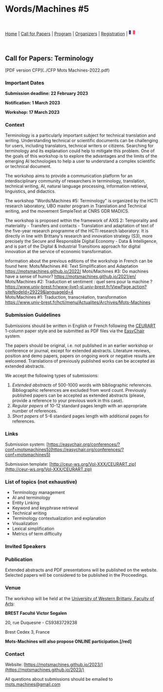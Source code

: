 # Words/Machines #5

<br>

[Home](https://motsmachines.github.io/2023/en) | [Call for Papers](https://motsmachines.github.io/2023/en/cfp) | [Program](https://motsmachines.github.io/2023/en/program) | [Organizers](https://motsmachines.github.io/2023/en/orga) | [Registration](https://motsmachines.github.io/2023/en/registration) | [<img src="FR.png" width="20">](https://motsmachines.github.io/2023/fr/cfp)

<br>

## Call for Papers: Terminology

[PDF version CFP](../CFP Mots Machines-2022.pdf)

### Important Dates

**Submission deadline: 22 February 2023**

**Notification: 1 March 2023**

**Workshop: 17 March 2023**

### Context

Terminology is a particularly important subject for technical translation and writing. Understanding technical or scientific documents can be challenging for users, including translators, technical writers or citizens. Searching for terminology and its explanation could help to mitigate this problem. One of the goals of this workshop is to explore the advantages and the limits of the emerging AI technologies to help a user to understand a complex scientific or technical document.

The workshop aims to provide a communication platform for an interdisciplinary community of researchers in terminology, translation, technical writing, AI, natural language processing, information retrieval, linguistics, and didactics. 

The workshop "Words/Machines #5: Terminology" is organized by  the HCTI research laboratory, UBO master program in Translation and Technical writing, and the movement SimpleText at CNRS GDR MADICS.

The workshop is proposed within the framework of AXIS 2: Temporality and materiality - Transfers and contacts - Translation and adaptation of text of the five-year research programme of the HCTI research laboratory. It is directly in line with Brittany's research and innovation strategy (S3), more precisely the Secure and Responsible Digital Economy - Data & Intelligence, and is part of the Digital & Industrial Transitions approach for digital innovation at the service of economic transformation. 

Information about the previous editions of the workshop in French can be found here:
Mots/Machines #4: Text Simplification and Adaptation https://motsmachines.github.io/2022/ 
Mots/Machines #3: Do machines have a sense of humor? https://motsmachines.github.io/2021/en/ 
Mots/Machines #2: Traduction et sentiment : quel sens pour la machine ? https://www.univ-brest.fr/www-live1-sl.univ-brest.fr/ViewPage.action?siteNodeId=29229&languageId=4  
Mots/Machines #1: Traduction, transcréation, transformation https://www.univ-brest.fr/hcti/menu/Actualites/Archives/Mots-Machines 

### Submission Guidelines

Submissions should be written in English or French following the [CEURART](https://ceurws.wordpress.com/2020/03/31/ceurws-publishes-ceurart-paper-style/) 1-column paper style and be submitted as PDF files via the [EasyChair](https://easychair.org/conferences/?conf=motsmachines5) system. 

The papers should be original, i.e. not published in an earlier workshop or conference or journal, except for extended abstracts. Literature reviews, position and demo papers, papers on ongoing work or negative results are welcomed. Translations of previously published works can be accepted as extended abstracts.

We accept the following types of submissions:

1. *Extended abstracts* of 500-1000 words with bibliographic references. Bibliographic references are excluded from word count. Previously published papers can be accepted as extended abstracts (please, provide a reference to your previous work in this case).
2. *Regular papers* of 10-12 standard pages length with an appropriate number of references.
3. *Short papers* of 5-6 standard pages length with additional pages for references. 

### Links

Submission system: [https://easychair.org/conferences/?conf=motsmachines5](https://easychair.org/conferences/?conf=motsmachines5)

Submission template: [http://ceur-ws.org/Vol-XXX/CEURART.zip](http://ceur-ws.org/Vol-XXX/CEURART.zip)

### List of topics (not exhaustive)

* Terminology management
* AI and terminology
* Entity Linking
* Keyword and keyphrase retrieval
* Technical writing
* Terminology contextualization and explanation
* Visualization 
* Lexical simplification
* Metrics of term difficulty

### Invited Speakers

### Publication

Extended abstracts and PDF presentations will be published on the website. Selected papers will be considered to be published in the Proceedings. 

### Venue

The workshop will be held at the [University of Western Brittany, Faculty of Arts](https://www.univ-brest.fr/UFR-Lettres-et-Sciences-Humaines):

**BREST Faculté Victor Segalen**

20, rue Duquesne - CS9383729238

Brest Cedex 3, France

**Mots-Machines will also propose ONLINE participation.[/red]**

### Contact

Website: [https://motsmachines.github.io/2023/](https://motsmachines.github.io/2023/)

All questions about submissions should be emailed to [mots.machines@gmail.com](mailto:mots.machines@gmail.com)
